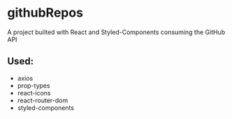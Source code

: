 # githubRepos
A project builted with React and Styled-Components consuming the GitHub API

## Used:
* axios
* prop-types
* react-icons
* react-router-dom
* styled-components
